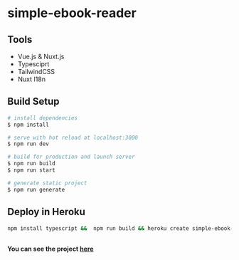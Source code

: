 # simple-ebook-reader

## Tools

* Vue.js & Nuxt.js
* Typesciprt
* TailwindCSS
* Nuxt I18n

## Build Setup

```bash
# install dependencies
$ npm install

# serve with hot reload at localhost:3000
$ npm run dev

# build for production and launch server
$ npm run build
$ npm run start

# generate static project
$ npm run generate
```

## Deploy in Heroku
```bash
npm install typescript &&  npm run build && heroku create simple-ebook-reader && heroku config:set NPM_CONFIG_PRODUCTION=false && heroku config:set HOST=0.0.0.0 && heroku config:set NODE_ENV=production && git rm package-lock.json && git push heroku main 
```
##

#### You can see the project [here](https://simple-ebook-reader.herokuapp.com/)

